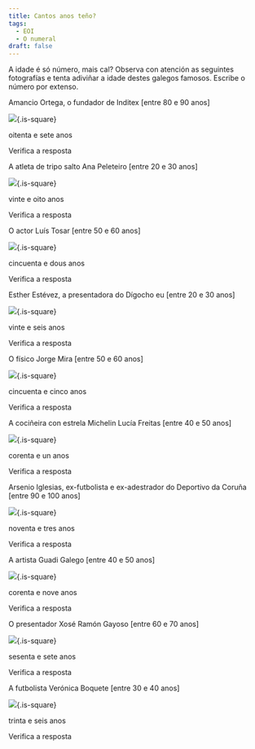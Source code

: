 ```yaml
---
title: Cantos anos teño?
tags:
  - EOI
  - O numeral
draft: false
---
```

A idade é só número, mais cal? Observa con atención as seguintes fotografías e tenta adiviñar a idade destes galegos famosos. Escribe o número por extenso.

Amancio Ortega, o fundador de Inditex \[entre 80 e 90 anos]

![](/img/amancio_ortega.jpg){.is-square}

<e-answer>oitenta e sete </e-answer> anos

<e-validate>Verifica a resposta</e-validate>

A atleta de tripo salto Ana Peleteiro \[entre 20 e 30 anos]

![](/img/ana_peleteiro.jpg){.is-square}

<e-answer>vinte e oito</e-answer> anos

<e-validate>Verifica a resposta</e-validate>

O actor Luís Tosar \[entre 50 e 60 anos]

![](/img/luis_tosar.jpg){.is-square}

<e-answer>cincuenta e dous</e-answer> anos

<e-validate>Verifica a resposta</e-validate>

Esther Estévez, a presentadora do Dígocho eu  \[entre 20 e 30 anos]

![](/img/esther_estevez.jpg){.is-square}

<e-answer>vinte e seis</e-answer> anos

<e-validate>Verifica a resposta</e-validate>

O físico Jorge Mira \[entre 50 e 60 anos]

![](/img/jorge_mira.jpg){.is-square}

<e-answer>cincuenta e cinco</e-answer> anos

<e-validate>Verifica a resposta</e-validate>

A cociñeira con estrela Michelin Lucía Freitas \[entre 40 e 50 anos]

![](/img/lucia_freitas.jpg){.is-square}

<e-answer>corenta e un</e-answer> anos

<e-validate>Verifica a resposta</e-validate>

Arsenio Iglesias, ex-futbolista e ex-adestrador do Deportivo da Coruña \[entre 90 e 100 anos]

![](/img/arsenio_iglesias.jpg){.is-square}

<e-answer>noventa e tres</e-answer> anos

<e-validate>Verifica a resposta</e-validate>

A artista Guadi Galego \[entre 40 e 50 anos]

![](/img/guadi_galego.jpg){.is-square}

<e-answer>corenta e nove</e-answer> anos

<e-validate>Verifica a resposta</e-validate>

O presentador Xosé Ramón Gayoso \[entre 60 e 70 anos]

![](/img/xose_ramon_gayoso.jpg){.is-square}

<e-answer>sesenta e sete</e-answer> anos

<e-validate>Verifica a resposta</e-validate>

A futbolista Verónica Boquete \[entre 30 e 40 anos]

![](/img/veronica_boquete.jpg){.is-square}

<e-answer>trinta e seis</e-answer> anos

<e-validate>Verifica a resposta</e-validate>